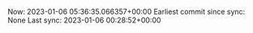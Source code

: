 Now: 2023-01-06 05:36:35.066357+00:00 Earliest commit since sync: None Last sync: 2023-01-06 00:28:52+00:00
